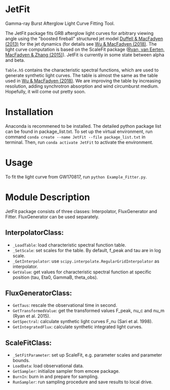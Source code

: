 # JetFit
Gamma-ray Burst Afterglow Light Curve Fitting Tool.

The JetFit package fits GRB afterglow light curves for arbitrary viewing angle using the "boosted fireball" structured jet model [Duffell \& MacFadyen (2013)](https://iopscience.iop.org/article/10.1088/2041-8205/776/1/L9/meta) for the jet dynamics (for details see [Wu \& MacFadyen (2018)](https://iopscience.iop.org/article/10.3847/1538-4357/aae9de). The light curve computation is based on the ScaleFit package ([Ryan, van Eerten, MacFadyen \& Zhang (2015)](http://iopscience.iop.org/article/10.1088/0004-637X/799/1/3/pdf)). JetFit is currently in some state between alpha and beta.

`Table.h5` contains the characteristic spectral functions, which are used to generate synthetic light curves.
The table is almost the same as the table used in [Wu \& MacFadyen (2018)](https://iopscience.iop.org/article/10.3847/1538-4357/aae9de). We are improving the table by increasing resolution, adding synchrotron absorption and wind circumburst medium. Hopefully, it will come out pretty soon.

# Installation
Anaconda is recommened to be installed. The detailed python package list can be found in package_list.txt. To set up the virtual environment, run command `conda create --name JetFit --file package_list.txt` in terminal. Then, run `conda activate JetFit` to activate the environment.

# Usage
To fit the light curve from GW170817, run `python Example_Fitter.py`.

# Module Description
JetFit package consists of three classes: Interpolator, FluxGenerator and Fitter. FluxGenerator can be used separately.

 ## InterpolatorClass:
  * `_LoadTable`: load characteristic spectral function table.
  * `_SetScale`: set scales for the table. By default, f_peak and tau are in log scale.
  * `_GetInterpolator`: use `scipy.interpolate.RegularGridInterpolator` as interpolator.
  * `GetValue`: get values for characteristic spectral function at specific position (tau, Eta0, GammaB, theta_obs).

 ## FluxGeneratorClass:
  * `GetTaus`: rescale the observational time in second.
  * `GetTransformedValue`: get the transformed values F_peak, nu_c and nu_m (Ryan et al. 2015).
  * `GetSpectral`: calculate synthetic light curves F_nu (Sari et al. 1998).
  * `GetIntegratedFlux`: calculate synthetic integrated light curves.

 ## ScaleFitClass:
  * `_SetFitParameter`: set up ScaleFit, e.g. parameter scales and parameter bounds.
  * `LoadData`: load observational data.
  * `GetSampler`: initialize sampler from  emcee package.
  * `BurnIn`: burn in and prepare for sampling.
  * `RunSampler`: run sampling procedure and save results to local drive.
